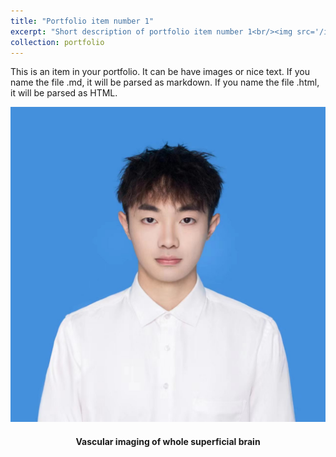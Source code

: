 ```yaml
---
title: "Portfolio item number 1"
excerpt: "Short description of portfolio item number 1<br/><img src='/images/Jingting.jpg'>"
collection: portfolio
---
```


This is an item in your portfolio. It can be have images or nice text. If you name the file .md, it will be parsed as markdown. If you name the file .html, it will be parsed as HTML. 
<center><img src="/images/Jingting.jpg" alt="roboticImage" width="1000"/>
<h4 align="center">Vascular imaging of whole superficial brain</h4>
